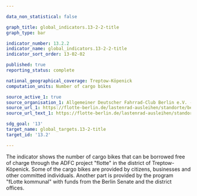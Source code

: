 ```yaml
---

data_non_statistical: false

graph_title: global_indicators.13-2-2-title
graph_type: bar

indicator_number: 13.2.2
indicator_name: global_indicators.13-2-2-title
indicator_sort_order: 13-02-02

published: true
reporting_status: complete

national_geographical_coverage: Treptow-Köpenick
computation_units: Number of cargo bikes

source_active_1: true
source_organisation_1: Allgemeiner Deutscher Fahrrad-Club Berlin e.V. - fLotte-Berlin
source_url_1: https://flotte-berlin.de/lastenrad-ausleihen/standorte/bezirke/
source_url_text_1: https://flotte-berlin.de/lastenrad-ausleihen/standorte/bezirke/

sdg_goal: '13'
target_name: global_targets.13-2-title
target_id: '13.2'

---
```


The indicator shows the number of cargo bikes that can be borrowed free of charge through the ADFC project "flotte" in the district of Treptow-Köpenick. 
Some of the cargo bikes are provided by citizens, businesses and other committed individuals. Another part is provided by the 
program "fLotte kommunal" with funds from the Berlin Senate and the district offices.
